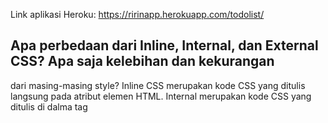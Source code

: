 Link aplikasi Heroku: https://ririnapp.herokuapp.com/todolist/

## Apa perbedaan dari Inline, Internal, dan External CSS? Apa saja kelebihan dan kekurangan 
dari masing-masing style?
Inline CSS merupakan kode CSS yang ditulis langsung pada atribut elemen HTML. Internal
merupakan kode CSS yang ditulis di dalma tag <style> dan kode HTML dituliskan di bagian
atas (header) file HTML. Sedangkan untuk External CSS ditulis terpisah dengan kode HTML Eksternal
CSS ditulis di sebuah file khusus yang berekstensi .css.

# Inline CSS
  Kelebihan: berguna untuk memperbaiki kode dengan cepat, membantu untuk menguji dan melihat perubahan
  pada satu elemen, dan proses permintaan HTTP yang lebih kecil dan proses load website akan
  lebih cepat.
  Kekurangan: tidak efisien karena hanya bisa diterapkan pada satu elemen HTML.
 # Internal CSS
  Kelebihan: perubahan hanya berlaku pada satu halaman, tidak perlu melakukan upload beberapa file karena
  HTML dan CSS berada dalam satu file, dan Class dan ID bisa digunakan oleh internal stylesheet.
  Kekurangan: tidak efisien jika digunakan dalam beberapa file.
 # External CSS
  Kelebihan: ukuran file html akan menjadi lebih kecil dan struktur dari kode HTML jadi rapih
  Kekurangan: halaman akan berantakan ketika file CSS gagal dipanggil oleh file HTML. 
  
 ## Jelaskan tag HTML5 yang kamu ketahui.
  '<h1> - <h6>' : bisa dipakai untuk ehader
  '<p>' : untuk nulis teks
  '<form>' : untuk membuat form yang akan disubmit
  '<img>' : untuk import foto 
  '<div>' : sbg wadah atau tatakan untuk elemen yang akan dibuat didalamnya.
    
 ## Jelaskan tipe-tipe CSS selector yang kamu ketahui.
   - "#" : untuk select id yang ingin ditambahkan pada sebuah komponen
   - "-" : untuk selector 
   - elemen selector yang biasa digunakan, seperti h1,h2,h3.
    
 ## Jelaskan bagaimana cara kamu mengimplementasikan checklist di atas.
    - Pertama, saya mengimport bootstrap pada setiap halaman HTML, yaitu pada login.html, register.html,
    add_todo.html, dan todolist.html. 
    - Selanjutnya saya mengkostumisasi template untuk halaman login, register, dan create-task
    dengan mengganti background, teks, dan menggunakan cards.
    - Setelah itu, saya mengkostumisasi template untuk halaman todolist dengan menggunakan cards pada
    masing-masing task todolist dan menerapakn hover effect pada cards.
    - Saya menambahkan pada seluruh halaman html agar menjadi responsive dengan menambahkan 
    <meta name="viewport" content="width=device-width, initial-scale=1">.
    
    
